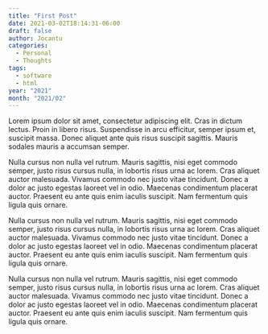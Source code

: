 ```yaml
---
title: "First Post"
date: 2021-03-02T18:14:31-06:00
draft: false
author: Jocantu
categories:
  - Personal
  - Thoughts
tags:
  - software
  - html
year: "2021"
month: "2021/02"
---
```


Lorem ipsum dolor sit amet, consectetur adipiscing elit. Cras in dictum lectus. Proin in libero risus. Suspendisse in arcu efficitur, semper ipsum et, suscipit massa. Donec aliquet ante quis risus suscipit sagittis. Mauris sodales mauris a accumsan semper.

<!--more-->

Nulla cursus non nulla vel rutrum. Mauris sagittis, nisi eget commodo semper, justo risus cursus nulla, in lobortis risus urna ac lorem. Cras aliquet auctor malesuada. Vivamus commodo nec justo vitae tincidunt. Donec a dolor ac justo egestas laoreet vel in odio. Maecenas condimentum placerat auctor. Praesent eu ante quis enim iaculis suscipit. Nam fermentum quis ligula quis ornare.

Nulla cursus non nulla vel rutrum. Mauris sagittis, nisi eget commodo semper, justo risus cursus nulla, in lobortis risus urna ac lorem. Cras aliquet auctor malesuada. Vivamus commodo nec justo vitae tincidunt. Donec a dolor ac justo egestas laoreet vel in odio. Maecenas condimentum placerat auctor. Praesent eu ante quis enim iaculis suscipit. Nam fermentum quis ligula quis ornare.

Nulla cursus non nulla vel rutrum. Mauris sagittis, nisi eget commodo semper, justo risus cursus nulla, in lobortis risus urna ac lorem. Cras aliquet auctor malesuada. Vivamus commodo nec justo vitae tincidunt. Donec a dolor ac justo egestas laoreet vel in odio. Maecenas condimentum placerat auctor. Praesent eu ante quis enim iaculis suscipit. Nam fermentum quis ligula quis ornare.
